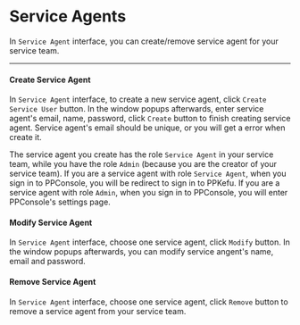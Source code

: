 # Service Agents

In `Service Agent` interface, you can create/remove service agent for your service team.

-------

#### Create Service Agent

In `Service Agent` interface, to create a new service agent, click `Create Service User` button. In the window popups afterwards, enter service agent's email, name, password, click `Create` button to finish creating service agent. Service agent's email should be unique, or you will get a error when create it.

The service agent you create has the role `Service Agent` in your service team, while you have the role `Admin` (because you are the creator of your service team). If you are a service agent with role `Service Agent`, when you sign in to PPConsole, you will be redirect to sign in to PPKefu. If you are a service agent with role `Admin`, when you sign in to PPConsole, you will enter PPConsole's settings page.


#### Modify Service Agent

In `Service Agent` interface, choose one service agent, click `Modify` button. In the window popups afterwards, you can modify service angent's name, email and password.


#### Remove Service Agent

In `Service Agent` interface, choose one service agent, click `Remove` button to remove a service agent from your service team.
